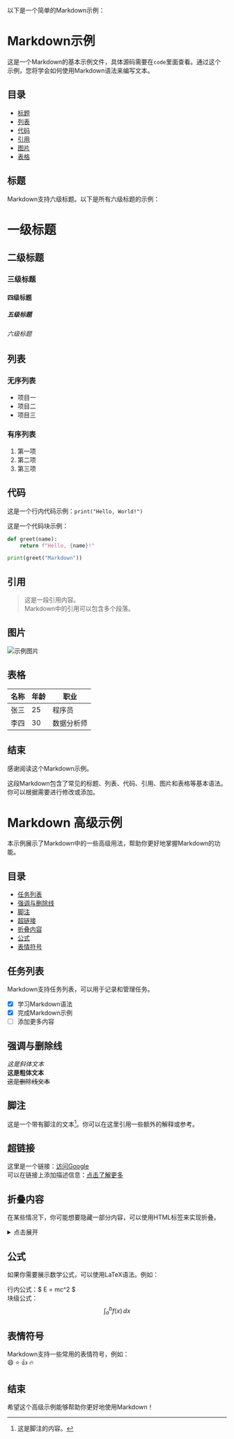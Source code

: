 以下是一个简单的Markdown示例：


# Markdown示例

这是一个Markdown的基本示例文件，具体源码需要在`code`里面查看。通过这个示例，您将学会如何使用Markdown语法来编写文本。

## 目录
- [标题](#标题)
- [列表](#列表)
- [代码](#代码)
- [引用](#引用)
- [图片](#图片)
- [表格](#表格)

## 标题

Markdown支持六级标题。以下是所有六级标题的示例：

# 一级标题
## 二级标题
### 三级标题
#### 四级标题
##### 五级标题
###### 六级标题

## 列表

### 无序列表
- 项目一
- 项目二
- 项目三

### 有序列表
1. 第一项
2. 第二项
3. 第三项

## 代码

这是一个行内代码示例：`print("Hello, World!")`

这是一个代码块示例：

```python
def greet(name):
    return f"Hello, {name}!"

print(greet("Markdown"))
```



## 引用

> 这是一段引用内容。  
> Markdown中的引用可以包含多个段落。

## 图片

![示例图片](https://github.com/Larch3/Larch3/blob/main/img/illust_120487975_20241008_115241.png)

## 表格

| 名称    | 年龄  | 职业        |
| ------ | ----  | ---------- |
| 张三    | 25   | 程序员       |
| 李四    | 30   | 数据分析师   |

## 结束

感谢阅读这个Markdown示例。


这段Markdown包含了常见的标题、列表、代码、引用、图片和表格等基本语法。你可以根据需要进行修改或添加。




# Markdown 高级示例

本示例展示了Markdown中的一些高级用法，帮助你更好地掌握Markdown的功能。

## 目录
- [任务列表](#任务列表)
- [强调与删除线](#强调与删除线)
- [脚注](#脚注)
- [超链接](#超链接)
- [折叠内容](#折叠内容)
- [公式](#公式)
- [表情符号](#表情符号)

## 任务列表

Markdown支持任务列表，可以用于记录和管理任务。

- [x] 学习Markdown语法
- [x] 完成Markdown示例
- [ ] 添加更多内容

## 强调与删除线

*这是斜体文本*  
**这是粗体文本**  
~~这是删除线文本~~

## 脚注

这是一个带有脚注的文本[^1]。你可以在这里引用一些额外的解释或参考。

[^1]: 这是脚注的内容。

## 超链接

这里是一个链接：[访问Google](https://www.google.com)  
可以在链接上添加描述信息：[点击了解更多](https://www.wenturc.com "描述信息")

## 折叠内容

在某些情况下，你可能想要隐藏一部分内容，可以使用HTML标签来实现折叠。

<details>
<summary>点击展开</summary>

这里是折叠内容的详细描述。可以包含文本、列表、代码等内容。

</details>

## 公式

如果你需要展示数学公式，可以使用LaTeX语法。例如：

行内公式：$ E = mc^2 $  
块级公式：
$$
\int_a^b f(x) \,dx
$$

## 表情符号

Markdown支持一些常用的表情符号，例如：  
:smile: :star: :+1: :fire:

## 结束

希望这个高级示例能够帮助你更好地使用Markdown！
